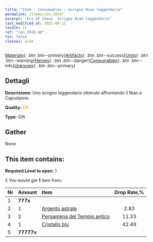 ```yaml
---
title: "Item - Consumables - Scrigno Nian leggendario"
permalink: /Items/con_2010/
excerpt: "Era of Chaos  Scrigno Nian leggendario"
last_modified_at: 2021-04-12
locale: it
ref: "con_2010.md"
toc: false
classes: wide
---
```

 [Materials](/it/Items/){: .btn .btn--primary}[Artifacts](/it/Items/Artifacts/){: .btn .btn--success}[Units](/it/Items/Units/){: .btn .btn--warning}[Heroes](/it/Items/Heroes/){: .btn .btn--danger}[Consumables](/it/Items/Consumables/){: .btn .btn--info}[Unknown](/it/Items/Unknown/){: .btn .btn--primary}

## Dettagli
 **Descrizione:** Uno scrigno leggendario ottenuto affrontando il Nian a Capodanno.

 **Quality:** <span style="color: #FF8C00">OK</span>

 **Type:** Gift

## Gather

  None

## This item contains:

 **Required Level to open:** 1

 2 You would get **1** item  from:

  | Nr | Amount |     Item    | Drop Rate,% |
  |:---|:-------|:------------|:---------:|
  | 1 |  **777x** | <i class="fas fa-gem"/> |  | 0.85 | 
  | 2 | 1 | [Argento astrale](/it/Items/con_969/) | 2.83 | 
  | 3 | 2 | [Pergamena del Tempio antico](/it/Items/con_697/) | 11.33 | 
  | 4 | 1 | [Cristallo blu](/it/Items/con_716/) | 42.49 | 
  | 5 |  **77777x** | <i class="fas fa-coins"/> |  | 42.49 | 
